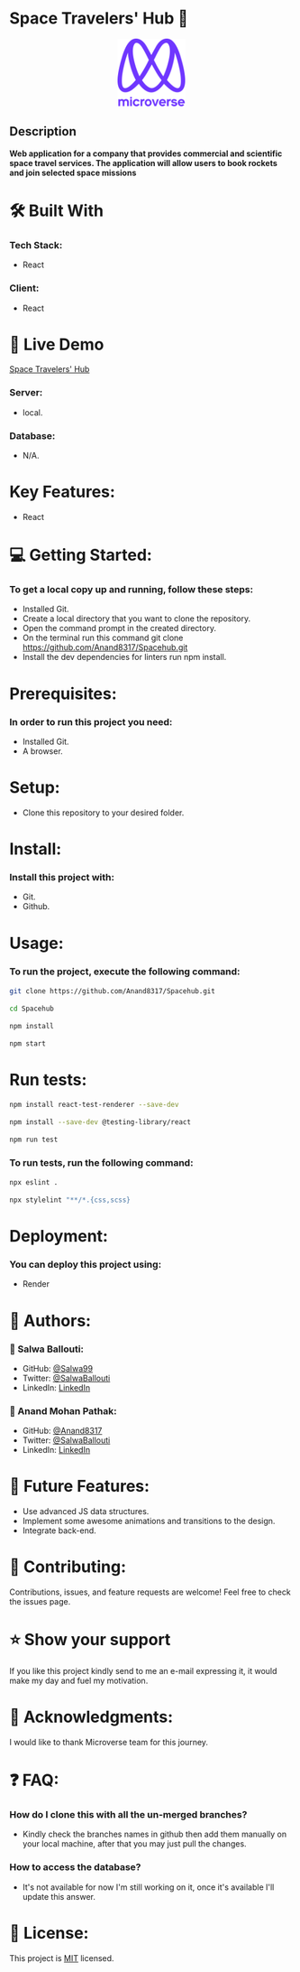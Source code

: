 # Space Travelers' Hub 🚀

<div align="center">

  <img src="murple_logo.png" alt="logo" width="120"  height="auto"/>
  <br/>

</div>


## Description
**Web application for a company that provides commercial and scientific space travel services. The application will allow users to book rockets and join selected space missions** 
# 🛠 Built With
### Tech Stack:
- React

### Client:
- React

# 🚀 Live Demo <a name="live-demo"></a>

[Space Travelers' Hub]()
### Server:
- local.
### Database:
- N/A.

# Key Features:
- React

# 💻 Getting Started:
### To get a local copy up and running, follow these steps:
- Installed Git.
- Create a local directory that you want to clone the repository.
- Open the command prompt in the created directory.
- On the terminal run this command git clone https://github.com/Anand8317/Spacehub.git
- Install the dev dependencies for linters run npm install.

# Prerequisites:
### In order to run this project you need:
- Installed Git.
- A browser.

# Setup:
- Clone this repository to your desired folder.

# Install:
### Install this project with:
- Git.
- Github.

# Usage:
### To run the project, execute the following command:
  ```sh 
  git clone https://github.com/Anand8317/Spacehub.git
  ```
  ```sh 
  cd Spacehub
  ```
  ```sh 
  npm install
  ```
  ```sh 
  npm start
  ```


# Run tests:

  ```sh 
  npm install react-test-renderer --save-dev
  ```
  ```sh 
  npm install --save-dev @testing-library/react
  ```
  ```sh 
  npm run test
  ```
### To run tests, run the following command:
  ```sh 
  npx eslint .
  ```
   ```sh 
  npx stylelint "**/*.{css,scss}
  ```


# Deployment:
### You can deploy this project using:
- Render

# 👥 Authors:
### 👤 Salwa Ballouti:
- GitHub: [@Salwa99](https://github.com/Salwa99)
- Twitter: [@SalwaBallouti](https://twitter.com/salwa_ballouti)
- LinkedIn: [LinkedIn](https://www.linkedin.com/in/salwa-ballouti)

### 👤 Anand Mohan Pathak:
- GitHub: [@Anand8317](https://github.com/Anand8317)
- Twitter: [@SalwaBallouti](https://twitter.com/anand029)
- LinkedIn: [LinkedIn](https://www.linkedin.com/in/anand-pathak-473611171/)
  
# 🔭 Future Features:
- Use advanced JS data structures.
- Implement some awesome animations and transitions to the design.
- Integrate back-end.


# 🤝 Contributing:
Contributions, issues, and feature requests are welcome!
Feel free to check the issues page.

# ⭐️ Show your support
If you like this project kindly send to me an e-mail expressing it, it would make my day and fuel my motivation.

# 🙏 Acknowledgments:
I would like to thank Microverse team for this journey.

# ❓ FAQ:
### How do I clone this with all the un-merged branches?
- Kindly check the branches names in github then add them manually on your local machine, after that you may just pull the changes.
### How to access the database?
- It's not available for now I'm still working on it, once it's available I'll update this answer.

# 📝 License:
This project is [MIT](./LICENSE) licensed.